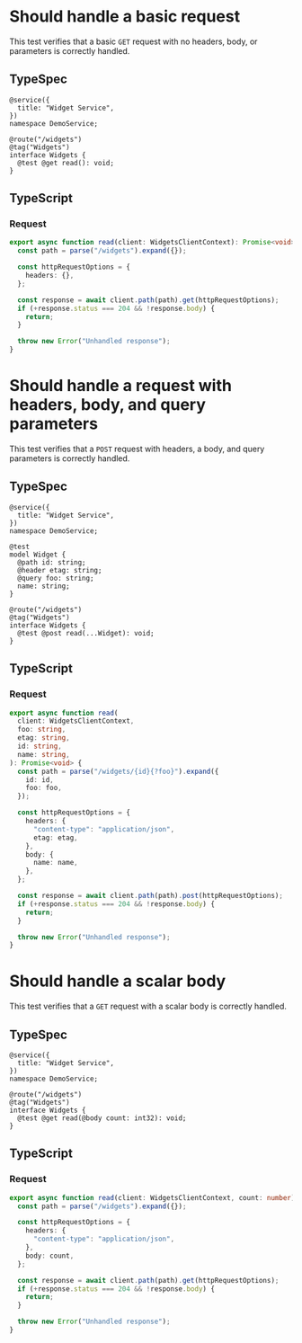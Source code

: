 # Should handle a basic request

This test verifies that a basic `GET` request with no headers, body, or parameters is correctly handled.

## TypeSpec

```tsp
@service({
  title: "Widget Service",
})
namespace DemoService;

@route("/widgets")
@tag("Widgets")
interface Widgets {
  @test @get read(): void;
}
```

## TypeScript

### Request

```ts src/api/widgetsClient/widgetsClientOperations.ts function read
export async function read(client: WidgetsClientContext): Promise<void> {
  const path = parse("/widgets").expand({});

  const httpRequestOptions = {
    headers: {},
  };

  const response = await client.path(path).get(httpRequestOptions);
  if (+response.status === 204 && !response.body) {
    return;
  }

  throw new Error("Unhandled response");
}
```

# Should handle a request with headers, body, and query parameters

This test verifies that a `POST` request with headers, a body, and query parameters is correctly handled.

## TypeSpec

```tsp
@service({
  title: "Widget Service",
})
namespace DemoService;

@test
model Widget {
  @path id: string;
  @header etag: string;
  @query foo: string;
  name: string;
}

@route("/widgets")
@tag("Widgets")
interface Widgets {
  @test @post read(...Widget): void;
}
```

## TypeScript

### Request

```ts src/api/widgetsClient/widgetsClientOperations.ts function read
export async function read(
  client: WidgetsClientContext,
  foo: string,
  etag: string,
  id: string,
  name: string,
): Promise<void> {
  const path = parse("/widgets/{id}{?foo}").expand({
    id: id,
    foo: foo,
  });

  const httpRequestOptions = {
    headers: {
      "content-type": "application/json",
      etag: etag,
    },
    body: {
      name: name,
    },
  };

  const response = await client.path(path).post(httpRequestOptions);
  if (+response.status === 204 && !response.body) {
    return;
  }

  throw new Error("Unhandled response");
}
```

# Should handle a scalar body

This test verifies that a `GET` request with a scalar body is correctly handled.

## TypeSpec

```tsp
@service({
  title: "Widget Service",
})
namespace DemoService;

@route("/widgets")
@tag("Widgets")
interface Widgets {
  @test @get read(@body count: int32): void;
}
```

## TypeScript

### Request

```ts src/api/widgetsClient/widgetsClientOperations.ts function read
export async function read(client: WidgetsClientContext, count: number): Promise<void> {
  const path = parse("/widgets").expand({});

  const httpRequestOptions = {
    headers: {
      "content-type": "application/json",
    },
    body: count,
  };

  const response = await client.path(path).get(httpRequestOptions);
  if (+response.status === 204 && !response.body) {
    return;
  }

  throw new Error("Unhandled response");
}
```
